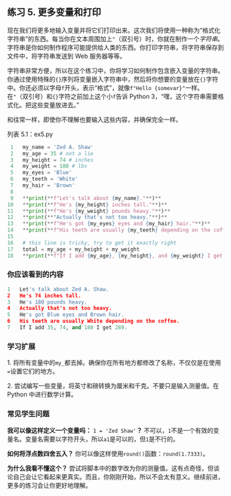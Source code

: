 ## 练习 5. 更多变量和打印

现在我们将更多地输入变量并将它们打印出来。这次我们将使用一种称为“格式化字符串”的东西。每当你在文本周围加上`"`（双引号）时，你就在制作一个*字符串*。字符串是你如何制作程序可能提供给人类的东西。你打印字符串，将字符串保存到文件中，将字符串发送到 Web 服务器等等。

字符串非常方便，所以在这个练习中，你将学习如何制作包含嵌入变量的字符串。你通过使用特殊的`{}`序列将变量嵌入字符串中，然后将你想要的变量放在`{}`字符中。你还必须以字母`f`开头，表示“格式”，就像`f"Hello {somevar}"`一样。在`"`（双引号）和`{}`字符之前加上这个小`f`告诉 Python 3，“嘿，这个字符串需要格式化。把这些变量放进去。”

和往常一样，即使你不理解也要输入这些内容，并确保完全一样。

列表 5.1：ex5.py

```py
 1   my_name = 'Zed A. Shaw'
 2   my_age = 35 # not a lie
 3   my_height = 74 # inches
 4   my_weight = 180 # lbs
 5   my_eyes = 'Blue'
 6   my_teeth = 'White'
 7   my_hair = 'Brown'
 8
 9   **print(**f"Let's talk about {my_name}."**)**
10   **print(**f"He's {my_height} inches tall."**)**
11   **print(**f"He's {my_weight} pounds heavy."**)**
12   **print(**"Actually that's not too heavy."**)**
13   **print(**f"He's got {my_eyes} eyes and {my_hair} hair."**)**
14   **print(**f"His teeth are usually {my_teeth} depending on the coffee."**)**
15
16   # this line is tricky, try to get it exactly right
17   total = my_age + my_height + my_weight
18   **print(**f"If I add {my_age}, {my_height}, and {my_weight} I get {total}."**)**
```

### 你应该看到的内容

```py
1   Let's talk about Zed A. Shaw.
2   He's 74 inches tall.
3   He's 180 pounds heavy.
4   Actually that's not too heavy.
5   He's got Blue eyes and Brown hair.
6   His teeth are usually White depending on the coffee.
7   If I add 35, 74, and 180 I get 289.
```

### 学习扩展

1\. 将所有变量中的`my_`都去掉。确保你在所有地方都修改了名称，不仅仅是在使用`=`设置它们的地方。

2\. 尝试编写一些变量，将英寸和磅转换为厘米和千克。不要只是输入测量值。在 Python 中进行数学计算。

### 常见学生问题

**我可以像这样定义一个变量吗：** `1 = 'Zed Shaw'`**？** 不可以，`1`不是一个有效的变量名。变量名需要以字符开头，所以`a1`是可以的，但`1`是不行的。

**如何将浮点数四舍五入？** 你可以像这样使用`round()`函数：`round(1.7333)`。

**为什么我看不懂这个？** 尝试将脚本中的数字改为你的测量值。这有点奇怪，但谈论自己会让它看起来更真实。而且，你刚刚开始，所以不会太有意义。继续前进，更多的练习会让你更好地理解。
